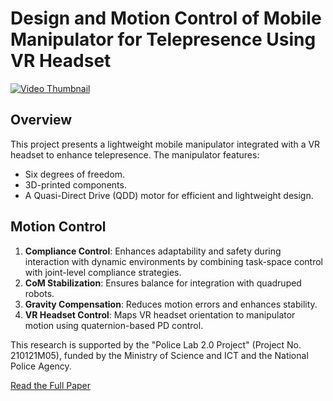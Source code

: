 # Design and Motion Control of Mobile Manipulator for Telepresence Using VR Headset

[![Video Thumbnail](https://img.youtube.com/vi/oeO4puoSP5c/0.jpg)](https://www.youtube.com/watch?v=oeO4puoSP5c)

## Overview
This project presents a lightweight mobile manipulator integrated with a VR headset to enhance telepresence. The manipulator features:
- Six degrees of freedom.
- 3D-printed components.
- A Quasi-Direct Drive (QDD) motor for efficient and lightweight design.

## Motion Control
1. **Compliance Control**: Enhances adaptability and safety during interaction with dynamic environments by combining task-space control with joint-level compliance strategies.
2. **CoM Stabilization**: Ensures balance for integration with quadruped robots.
3. **Gravity Compensation**: Reduces motion errors and enhances stability.
4. **VR Headset Control**: Maps VR headset orientation to manipulator motion using quaternion-based PD control.

This research is supported by the "Police Lab 2.0 Project" (Project No. 210121M05), funded by the Ministry of Science and ICT and the National Police Agency.

[Read the Full Paper](https://www.dbpia.co.kr/pdf/pdfView.do?nodeId=NODE11182130&googleIPSandBox=false&mark=0&minRead=5&ipRange=false&b2cLoginYN=false&icstClss=010000&isPDFSizeAllowed=true&accessgl=Y&language=ko_KR&hasTopBanner=true)

